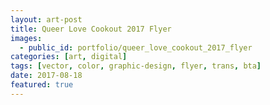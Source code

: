 ```yaml
---
layout: art-post
title: Queer Love Cookout 2017 Flyer
images:
  - public_id: portfolio/queer_love_cookout_2017_flyer
categories: [art, digital]
tags: [vector, color, graphic-design, flyer, trans, bta]
date: 2017-08-18
featured: true
---
```

